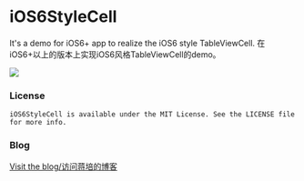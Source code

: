 # iOS6StyleCell
It's a demo for iOS6+ app to realize the iOS6 style TableViewCell.
在iOS6+以上的版本上实现iOS6风格TableViewCell的demo。

<div style="float: center"><img src="http://7xruy7.com1.z0.glb.clouddn.com/ios6stylecell.png" /></div>

### License
    iOS6StyleCell is available under the MIT License. See the LICENSE file for more info.
### Blog
<a href="http://blog.peiit.com">Visit the blog/访问蒋培的博客</a>